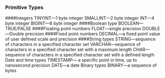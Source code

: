 ### Primitive Types

####Integers
TINYINT—1 byte integer
SMALLINT—2 byte integer
INT—4 byte integer
BIGINT—8 byte integer
####Boolean type
BOOLEAN—TRUE/FALSE
####Floating point numbers
FLOAT—single precision
DOUBLE—Double precision
####Fixed point numbers
DECIMAL—a fixed point value of user defined scale and precision
####String types
STRING—sequence of characters in a specified character set
VARCHAR—sequence of characters in a specified character set with a maximum length
CHAR—sequence of characters in a specified character set with a defined length
Date and time types
TIMESTAMP— a specific point in time, up to nanosecond precision
DATE—a date
Binary types
BINARY—a sequence of bytes
